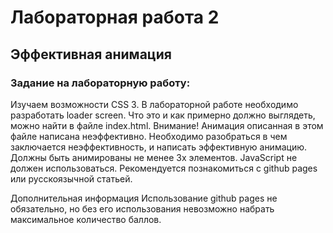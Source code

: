 
# Лабораторная работа 2 
## Эффективная анимация
### Задание на лабораторную работу:
Изучаем возможности CSS 3. В лабораторной работе необходимо разработать loader screen. Что это и как примерно должно выглядеть, можно найти в файле index.html. Внимание! Анимация описанная в этом файле написана неэффективно. Необходимо разобраться в чем заключается неэффективность, и написать эффективную анимацию. Должны быть анимированы не менее 3х элементов. JavaScript не должен использоваться. Рекомендуется познакомиться с github pages или русскоязычной статьей.

Дополнительная информация
Использование github pages не обязательно, но без его использования невозможно набрать максимальное количество баллов.
